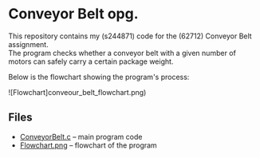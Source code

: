 # Conveyor Belt opg.

This repository contains my (s244871) code for the (62712) Conveyor Belt assignment.  
The program checks whether a conveyor belt with a given number of motors can safely carry a certain package weight.

Below is the flowchart showing the program's process:

![Flowchart]conveour_belt_flowchart.png)

## Files
- [ConveyorBelt.c](conveyor_belt_capacity_check_opg.c) – main program code  
- [Flowchart.png](conveour_belt_flowchart.png) – flowchart of the program
